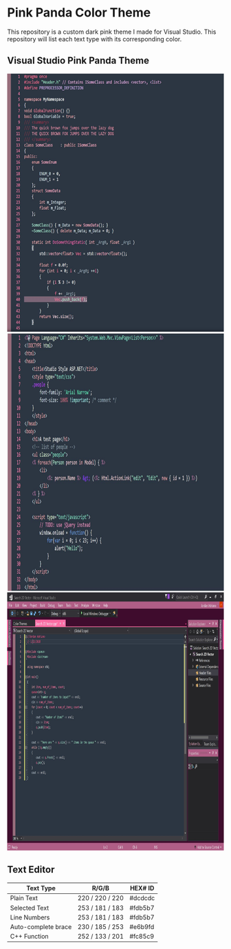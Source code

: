 <!--https://studiostyl.es/schemes/pink-panda-1-->

# Pink Panda Color Theme
 This repository is a custom dark pink theme I made for Visual Studio. This repository will list each text type with its corresponding color. 

## Visual Studio Pink Panda Theme

<img src="Repository Images/c++ Sample code.JPG" width="1200" height="600">

<img src="Repository Images/HTML Sample Code.JPG" width="1200" height="600">

<img src="Repository Images/Visual Studio Pink Panda Theme.JPG" width="1200" height="600">



## Text Editor

|Text Type                 | R/G/B               | HEX# ID                |
|--------------------------|---------------------|------------------------|
| Plain Text               |  220 / 220 / 220    | #dcdcdc                |
| Selected Text            |  253 / 181 / 183    | #fdb5b7                |
| Line Numbers             |  253 / 181 / 183    | #fdb5b7                |
| Auto-complete brace      |  230 / 185 / 253    | #e6b9fd                |
| C++ Function             |  252 / 133 / 201    | #fc85c9                |
